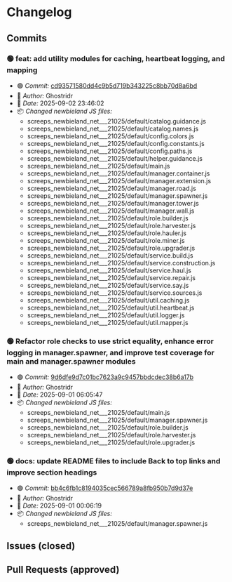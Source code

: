 # Changelog
## Commits

### 🟢 feat: add utility modules for caching, heartbeat logging, and mapping

- 🟢 *Commit:* [cd93571580dd4c9b5d719b343225c8bb70d8a6bd](https://github.com/Ghostridr/ScreepsWorld/commit/cd93571580dd4c9b5d719b343225c8bb70d8a6bd)
- 👤 *Author:* Ghostridr
- 📅 *Date:* 2025-09-02 23:46:02
- 📦 *Changed newbieland JS files:*
  - screeps_newbieland_net___21025/default/catalog.guidance.js
  - screeps_newbieland_net___21025/default/catalog.names.js
  - screeps_newbieland_net___21025/default/config.colors.js
  - screeps_newbieland_net___21025/default/config.constants.js
  - screeps_newbieland_net___21025/default/config.paths.js
  - screeps_newbieland_net___21025/default/helper.guidance.js
  - screeps_newbieland_net___21025/default/main.js
  - screeps_newbieland_net___21025/default/manager.container.js
  - screeps_newbieland_net___21025/default/manager.extension.js
  - screeps_newbieland_net___21025/default/manager.road.js
  - screeps_newbieland_net___21025/default/manager.spawner.js
  - screeps_newbieland_net___21025/default/manager.tower.js
  - screeps_newbieland_net___21025/default/manager.wall.js
  - screeps_newbieland_net___21025/default/role.builder.js
  - screeps_newbieland_net___21025/default/role.harvester.js
  - screeps_newbieland_net___21025/default/role.hauler.js
  - screeps_newbieland_net___21025/default/role.miner.js
  - screeps_newbieland_net___21025/default/role.upgrader.js
  - screeps_newbieland_net___21025/default/service.build.js
  - screeps_newbieland_net___21025/default/service.construction.js
  - screeps_newbieland_net___21025/default/service.haul.js
  - screeps_newbieland_net___21025/default/service.repair.js
  - screeps_newbieland_net___21025/default/service.say.js
  - screeps_newbieland_net___21025/default/service.sources.js
  - screeps_newbieland_net___21025/default/util.caching.js
  - screeps_newbieland_net___21025/default/util.heartbeat.js
  - screeps_newbieland_net___21025/default/util.logger.js
  - screeps_newbieland_net___21025/default/util.mapper.js

### 🟢 Refactor role checks to use strict equality, enhance error logging in manager.spawner, and improve test coverage for main and manager.spawner modules

- 🟢 *Commit:* [9d6dfe9d7c01bc7623a9c9457bbdcdec38b6a17b](https://github.com/Ghostridr/ScreepsWorld/commit/9d6dfe9d7c01bc7623a9c9457bbdcdec38b6a17b)
- 👤 *Author:* Ghostridr
- 📅 *Date:* 2025-09-01 06:05:47
- 📦 *Changed newbieland JS files:*
  - screeps_newbieland_net___21025/default/main.js
  - screeps_newbieland_net___21025/default/manager.spawner.js
  - screeps_newbieland_net___21025/default/role.builder.js
  - screeps_newbieland_net___21025/default/role.harvester.js
  - screeps_newbieland_net___21025/default/role.upgrader.js

### 🟢 docs: update README files to include Back to top links and improve section headings

- 🟢 *Commit:* [bb4c6fb1c8194035cec566789a8fb950b7d9d37e](https://github.com/Ghostridr/ScreepsWorld/commit/bb4c6fb1c8194035cec566789a8fb950b7d9d37e)
- 👤 *Author:* Ghostridr
- 📅 *Date:* 2025-09-01 00:06:19
- 📦 *Changed newbieland JS files:*
  - screeps_newbieland_net___21025/default/manager.spawner.js

## Issues (closed)

## Pull Requests (approved)

